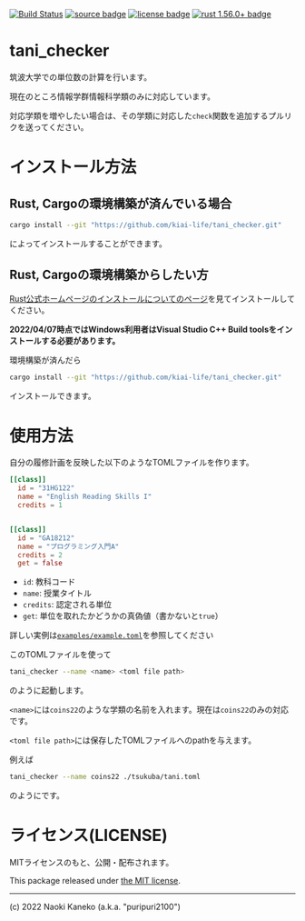 [![Build Status][ci-badge]][ci]
[![source badge][source-badge]][source]
[![license badge][license-badge]][license]
[![rust 1.56.0+ badge]][rust 1.56.0+ link]

[ci]: https://github.com/kiai-life/tani_checker/actions/workflows/rust.yml
[ci-badge]: https://github.com/kiai-life/tani_checker/actions/workflows/rust.yml/badge.svg
[source]: https://github.com/kiai-life/tani_checker
[source-badge]: https://img.shields.io/badge/source-github-blue
[license]: https://github.com/kiai-life/tani_checker/blob/master/LICENSE
[license-badge]: https://img.shields.io/badge/license-MIT-blue
[rust 1.56.0+ link]: https://blog.rust-lang.org/2021/10/21/Rust-1.58.1.html
[rust 1.56.0+ badge]: https://img.shields.io/badge/rustc-1.58.1+-93450a

# tani_checker

筑波大学での単位数の計算を行います。

現在のところ情報学群情報科学類のみに対応しています。

対応学類を増やしたい場合は、その学類に対応した`check`関数を追加するプルリクを送ってください。

# インストール方法

## Rust, Cargoの環境構築が済んでいる場合

```sh
cargo install --git "https://github.com/kiai-life/tani_checker.git"
```

によってインストールすることができます。


## Rust, Cargoの環境構築からしたい方


[Rust公式ホームページのインストールについてのページ](https://www.rust-lang.org/ja/tools/install)を見てインストールしてください。

**2022/04/07時点ではWindows利用者はVisual Studio C++ Build toolsをインストールする必要があります。**


環境構築が済んだら

```sh
cargo install --git "https://github.com/kiai-life/tani_checker.git"
```

インストールできます。


# 使用方法

自分の履修計画を反映した以下のようなTOMLファイルを作ります。

```toml
[[class]]
  id = "31HG122"
  name = "English Reading Skills I"
  credits = 1


[[class]]
  id = "GA18212"
  name = "プログラミング入門A"
  credits = 2
  get = false
```

- `id`: 教科コード
- `name`: 授業タイトル
- `credits`: 認定される単位
- `get`: 単位を取れたかどうかの真偽値（書かないと`true`）


詳しい実例は[`examples/example.toml`](./examples/example.toml)を参照してください


このTOMLファイルを使って

```sh
tani_checker --name <name> <toml file path>
```

のように起動します。

`<name>`には`coins22`のような学類の名前を入れます。現在は`coins22`のみの対応です。

`<toml file path>`には保存したTOMLファイルへのpathを与えます。


例えば

```sh
tani_checker --name coins22 ./tsukuba/tani.toml
```

のようにです。

# ライセンス(LICENSE)

MITライセンスのもと、公開・配布されます。

This package released under [the MIT license](https://github.com/kiai-life/tani_checker/blob/master/LICENSE).

---

(c) 2022 Naoki Kaneko (a.k.a. "puripuri2100")
